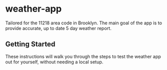 # weather-app
Tailored for the 11218 area code in Brooklyn. The main goal of the app is to provide accurate, up to date 5 day weather report.   
## Getting Started
These instructions will walk you through the steps to test the weather app out for yourself, without needing a local setup. 


